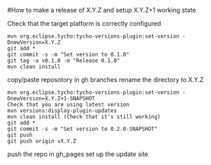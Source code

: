 #How to make a release of X.Y.Z and setup X.Y.Z+1 working state

Check that the target platform is correctly configured

```
mvn org.eclipse.tycho:tycho-versions-plugin:set-version -DnewVersion=X.Y.Z
git add *
git commit -s -m "Set version to 0.1.0"
git tag -a v0.1.0 -m "Release 0.1.0"
mvn clean install
```
copy/paste reposotory in gh branches
rename the directory to X.Y.Z
```
mvn org.eclipse.tycho:tycho-versions-plugin:set-version -DnewVersion=X.Y.Z+1-SNAPSHOT 
Check that you are using latest version
mvn versions:display-plugin-updates
mvn clean install (Check that it's still working)
git add *
git commit -s -m "Set version to 0.2.0-SNAPSHOT"
git push 
git push origin vX.Y.Z
```

push the repo in gh_pages
set up the update site